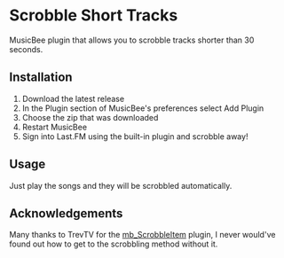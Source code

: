 # Scrobble Short Tracks
MusicBee plugin that allows you to scrobble tracks shorter than 30 seconds.

## Installation
1. Download the latest release
2. In the Plugin section of MusicBee's preferences select Add Plugin
3. Choose the zip that was downloaded
4. Restart MusicBee
5. Sign into Last.FM using the built-in plugin and scrobble away!

## Usage
Just play the songs and they will be scrobbled automatically.

## Acknowledgements
Many thanks to TrevTV for the [mb_ScrobbleItem](https://github.com/TrevTV/mb_ScrobbleItem) plugin, I never would've found out how to get to the scrobbling method without it.